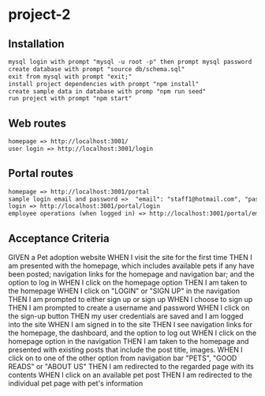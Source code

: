 # project-2

## Installation
```md
mysql login with prompt "mysql -u root -p" then prompt mysql password
create database with prompt "source db/schema.sql"
exit from mysql with prompt "exit;"
install project dependencies with prompt "npm install"
create sample data in database with promp "npm run seed"
run project with prompt "npm start"
```

## Web routes
```md
homepage => http://localhost:3001/
user login => http://localhost:3001/login
```

## Portal routes
```md
homepage => http://localhost:3001/portal
sample login email and password =>  "email": "staff1@hotmail.com", "password": "password12345"
login => http://localhost:3001/portal/login
employee operations (when logged in) => http://localhost:3001/portal/employees
```

## Acceptance Criteria

GIVEN  a Pet adoption website 
WHEN I visit the site for the first time 
THEN I am presented with the homepage, which includes available pets if any have been posted; navigation links for the homepage and navigation bar; and the option to log in
WHEN I click on the homepage option 
THEN I am taken to the homepage
WHEN I click on "LOGIN" or "SIGN UP" in the navigation 
THEN I am prompted to either sign up or sign up
WHEN I choose to sign up 
THEN I am prompted to create a username and password
WHEN I click on the sign-up button 
THEN my user credentials are saved and I am logged into the site
WHEN I am signed in to the site 
THEN I see navigation links for the homepage, the dashboard, and the option to log out
WHEN I click on the homepage option in the navigation 
THEN I am taken to the homepage and presented with existing  posts that include the post title, images.
WHEN I click on to one of the other option from navigation bar "PETS", "GOOD READS" or "ABOUT US" 
THEN I am redirected to the regarded page with its contents
WHEN I click on an available pet post 
THEN I am redirected to the individual pet page with pet's information
